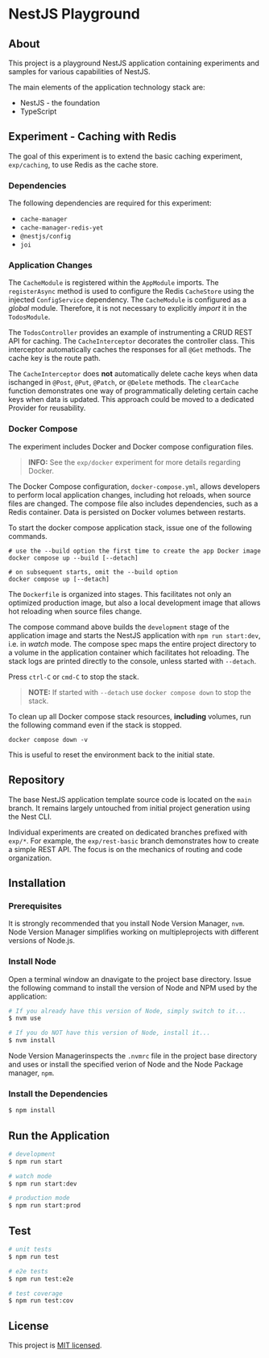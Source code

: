 # NestJS Playground

## About

This project is a playground NestJS application containing experiments and samples for various capabilities of NestJS.

The main elements of the application technology stack are:

- NestJS - the foundation
- TypeScript

## Experiment - Caching with Redis

The goal of this experiment is to extend the basic caching experiment, `exp/caching`, to use Redis as the cache store.

### Dependencies

The following dependencies are required for this experiment:

- `cache-manager`
- `cache-manager-redis-yet`
- `@nestjs/config`
- `joi`

### Application Changes

The `CacheModule` is registered within the `AppModule` imports. The `registerAsync` method is used to configure the Redis `CacheStore` using the injected `ConfigService` dependency. The `CacheModule` is configured as a _global_ module. Therefore, it is not necessary to explicitly _import_ it in the `TodosModule`.

The `TodosController` provides an example of instrumenting a CRUD REST API for caching. The `CacheInterceptor` decorates the controller class. This interceptor automatically caches the responses for all `@Get` methods. The cache key is the route path.

The `CacheInterceptor` does **not** automatically delete cache keys when data ischanged in `@Post`, `@Put`, `@Patch`, or `@Delete` methods. The `clearCache` function demonstrates one way of programmatically deleting certain cache keys when data is updated. This approach could be moved to a dedicated Provider for reusability.

### Docker Compose

The experiment includes Docker and Docker compose configuration files.

> **INFO:** See the `exp/docker` experiment for more details regarding Docker.

The Docker Compose configuration, `docker-compose.yml`, allows developers to perform local application changes, including hot reloads, when source files are changed. The compose file also includes dependencies, such as a Redis container. Data is persisted on Docker volumes between restarts.

To start the docker compose application stack, issue one of the following commands.

```
# use the --build option the first time to create the app Docker image
docker compose up --build [--detach]

# on subsequent starts, omit the --build option
docker compose up [--detach]
```

The `Dockerfile` is organized into stages. This facilitates not only an optimized production image, but also a local development image that allows hot reloading when source files change.

The compose command above builds the `development` stage of the application image and starts the NestJS application with `npm run start:dev`, i.e. in _watch_ mode. The compose spec maps the entire project directory to a volume in the application container which facilitates hot reloading. The stack logs are printed directly to the console, unless started with `--detach`.

Press `ctrl-C` or `cmd-C` to stop the stack.

> **NOTE:** If started with `--detach` use `docker compose down` to stop the stack.

To clean up all Docker compose stack resources, **including** volumes, run the following command even if the stack is stopped.

```
docker compose down -v
```

This is useful to reset the environment back to the initial state.

## Repository

The base NestJS application template source code is located on the `main` branch. It remains largely untouched from initial project generation using the Nest CLI.

Individual experiments are created on dedicated branches prefixed with `exp/*`. For example, the `exp/rest-basic` branch demonstrates how to create a simple REST API. The focus is on the mechanics of routing and code organization.

## Installation

### Prerequisites

It is strongly recommended that you install Node Version Manager, `nvm`. Node Version Manager simplifies working on multipleprojects with different versions of Node.js.

### Install Node

Open a terminal window an dnavigate to the project base directory. Issue the following command to install the version of Node and NPM used by the application:

```bash
# If you already have this version of Node, simply switch to it...
$ nvm use

# If you do NOT have this version of Node, install it...
$ nvm install
```

Node Version Managerinspects the `.nvmrc` file in the project base directory and uses or install the specified verion of Node and the Node Package manager, `npm`.

### Install the Dependencies

```bash
$ npm install
```

## Run the Application

```bash
# development
$ npm run start

# watch mode
$ npm run start:dev

# production mode
$ npm run start:prod
```

## Test

```bash
# unit tests
$ npm run test

# e2e tests
$ npm run test:e2e

# test coverage
$ npm run test:cov
```

## License

This project is [MIT licensed](LICENSE).

